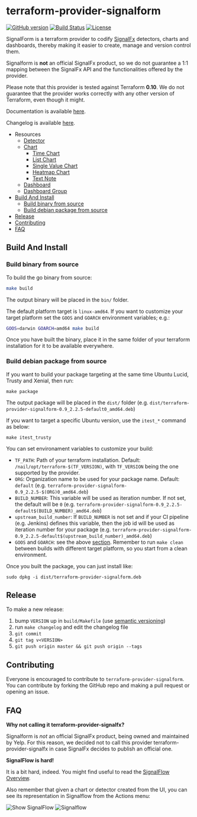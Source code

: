# terraform-provider-signalform

[![GitHub version](https://badge.fury.io/gh/Yelp%2Fterraform-provider-signalform.svg)](https://badge.fury.io/gh/Yelp%2Fterraform-provider-signalform)
[![Build Status](https://travis-ci.org/Yelp/terraform-provider-signalform.svg?branch=master)](https://travis-ci.org/Yelp/terraform-provider-signalform)
[![License](https://img.shields.io/badge/License-Apache%202.0-blue.svg)](https://opensource.org/licenses/Apache-2.0)

SignalForm is a terraform provider to codify [SignalFx](http://signalfx.com) detectors, charts and dashboards, thereby making it easier to create, manage and version control them.

Signalform is **not** an official SignalFx product, so we do not guarantee a 1:1 mapping between the SignalFx API and the functionalities offered by the provider.

Please note that this provider is tested against Terraform **0.10**. We do not guarantee that the provider works correctly with any other version of Terraform, even though it might.

Documentation is available [here](https://yelp.github.io/terraform-provider-signalform/).

Changelog is available [here](https://github.com/Yelp/terraform-provider-signalform/blob/master/build/changelog).


* Resources
    * [Detector](https://yelp.github.io/terraform-provider-signalform/resources/detector.html)
    * [Chart](https://yelp.github.io/terraform-provider-signalform/resources/chart.html)
        * [Time Chart](https://yelp.github.io/terraform-provider-signalform/resources/time_chart.html)
        * [List Chart](https://yelp.github.io/terraform-provider-signalform/resources/list_chart.html)
        * [Single Value Chart](https://yelp.github.io/terraform-provider-signalform/resources/single_value_chart.html)
        * [Heatmap Chart](https://yelp.github.io/terraform-provider-signalform/resources/heatmap_chart.html)
        * [Text Note](https://yelp.github.io/terraform-provider-signalform/resources/text_note.html)
    * [Dashboard](https://yelp.github.io/terraform-provider-signalform/resources/dashboard.html)
    * [Dashboard Group](https://yelp.github.io/terraform-provider-signalform/resources/dashboard_group.html)
* [Build And Install](#build-and-install)
    * [Build binary from source](#build-binary-from-source)
    * [Build debian package from source](#build-debian-package-from-source)
* [Release](#release)
* [Contributing](#contributing)
* [FAQ](#faq)


## Build And Install

### Build binary from source

To build the go binary from source:

```bash
make build
```

The output binary will be placed in the `bin/` folder.

The default platform target is `linux-amd64`. If you want to customize your target platform set the `GOOS` and `GOARCH` environment variables; e.g.:
```bash
GOOS=darwin GOARCH=amd64 make build
```

Once you have built the binary, place it in the same folder of your terraform installation for it to be available everywhere.

### Build debian package from source

If you want to build your package targeting at the same time Ubuntu Lucid, Trusty and Xenial, then run:
```shell
make package
```

The output package will be placed in the `dist/` folder (e.g. `dist/terraform-provider-signalform-0.9_2.2.5-default0_amd64.deb`)

If you want to target a specific Ubuntu version, use the `itest_*` command as below:
```shell
make itest_trusty
```

You can set environament variables to customize your build:

* `TF_PATH`: Path of your terraform installation. Default: `/nail/opt/terraform-$(TF_VERSION)`, with `TF_VERSION` being the one supported by the provider.
* `ORG`: Organization name to be used for your package name. Default: `default` (e.g. `terraform-provider-signalform-0.9_2.2.5-$(ORG)0_amd64.deb`)
* `BUILD_NUMBER`: This variable will be used as iteration number. If not set, the default will be `0` (e.g. `terraform-provider-signalform-0.9_2.2.5-default$(BUILD_NUMBER)_amd64.deb`)
* `upstream_build_number`: If `BUILD_NUMBER` is not set and if your CI pipeline (e.g. Jenkins) defines this variable, then the job id will be used as iteration number for your package (e.g. `terraform-provider-signalform-0.9_2.2.5-default$(upstream_build_number)_amd64.deb`)
* `GOOS` and `GOARCH`: see the above [section](#build-binary-from-source). Remember to run `make clean` between builds with different target platform, so you start from a clean environment.

Once you built the package, you can just install like:
```shell
sudo dpkg -i dist/terraform-provider-signalform.deb
```

## Release

To make a new release:

1. bump `VERSION` up in `build/Makefile` (use [semantic versioning](http://semver.org/))
1. run `make changelog` and edit the changelog file
1. `git commit`
1. `git tag v<VERSION>`
1. `git push origin master && git push origin --tags`


## Contributing
Everyone is encouraged to contribute to `terraform-provider-signalform`. You can contribute by forking the GitHub repo and making a pull request or opening an issue.


## FAQ

**Why not calling it terraform-provider-signalfx?**

Signalform is *not* an official SignalFx product, being owned and maintained by Yelp. For this reason, we decided not to call this provider terraform-provider-signalfx in case SignalFx decides to publish an official one.

**SignalFlow is hard!**

It is a bit hard, indeed. You might find useful to read the [SignalFlow Overview](https://developers.signalfx.com/docs/signalflow-overview).

Also remember that given a chart or detector created from the UI, you can see its representation in Signalflow from the Actions menu:

![Show SignalFlow](https://github.com/Yelp/terraform-provider-signalform/raw/master/docs/show_signalflow.png)
![Signalflow](https://github.com/Yelp/terraform-provider-signalform/raw/master/docs/signalflow.png)
